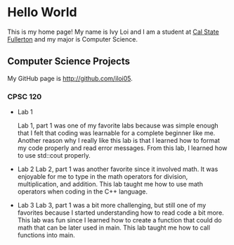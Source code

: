 # Hello World

This is my home page! My name is Ivy Loi and I am a student at [Cal State Fullerton](http://www.fullerton.edu/) and my major is Computer Science.

## Computer Science Projects

My GitHub page is http://github.com/iloi05.

### CPSC 120

* Lab 1

    Lab 1, part 1 was one of my favorite labs because was simple enough that I felt that coding was learnable for a complete beginner like me. Another reason why I really like this lab is that I learned how to format my code properly and read error messages. From this lab, I learned how to use std::cout properly. 

* Lab 2
    Lab 2, part 1 was another favorite since it involved math. It was enjoyable for me to type in the math operators for division, multiplication, and addition. This lab taught me how to use math operators when coding in the C++ language.

* Lab 3
    Lab 3, part 1 was a bit more challenging, but still one of my favorites because I started understanding how to read code a bit more. This lab was fun since I learned how to create a function that could do math that can be later used in main. This lab taught me how to call functions into main.